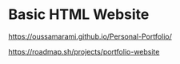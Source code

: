 # Basic HTML Website

https://oussamarami.github.io/Personal-Portfolio/

https://roadmap.sh/projects/portfolio-website